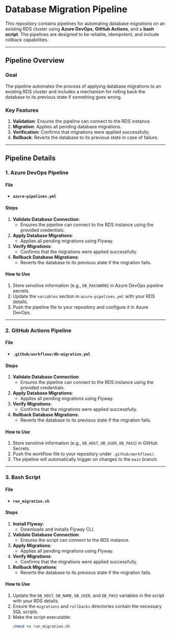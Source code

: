 # Database Migration Pipeline

This repository contains pipelines for automating database migrations on an existing RDS cluster using **Azure DevOps**, **GitHub Actions**, and a **bash script**. The pipelines are designed to be reliable, idempotent, and include rollback capabilities.

---

## **Pipeline Overview**

### **Goal**
The pipeline automates the process of applying database migrations to an existing RDS cluster and includes a mechanism for rolling back the database to its previous state if something goes wrong.

### **Key Features**
1. **Validation**: Ensures the pipeline can connect to the RDS instance.
2. **Migration**: Applies all pending database migrations.
3. **Verification**: Confirms that migrations were applied successfully.
4. **Rollback**: Reverts the database to its previous state in case of failure.

---

## **Pipeline Details**

### **1. Azure DevOps Pipeline**

#### **File**
- **`azure-pipelines.yml`**

#### **Steps**
1. **Validate Database Connection**:
   - Ensures the pipeline can connect to the RDS instance using the provided credentials.
2. **Apply Database Migrations**:
   - Applies all pending migrations using Flyway.
3. **Verify Migrations**:
   - Confirms that the migrations were applied successfully.
4. **Rollback Database Migrations**:
   - Reverts the database to its previous state if the migration fails.

#### **How to Use**
1. Store sensitive information (e.g., `DB_PASSWORD`) in Azure DevOps pipeline secrets.
2. Update the `variables` section in `azure-pipelines.yml` with your RDS details.
3. Push the pipeline file to your repository and configure it in Azure DevOps.

---

### **2. GitHub Actions Pipeline**

#### **File**
- **`.github/workflows/db-migration.yml`**

#### **Steps**
1. **Validate Database Connection**:
   - Ensures the pipeline can connect to the RDS instance using the provided credentials.
2. **Apply Database Migrations**:
   - Applies all pending migrations using Flyway.
3. **Verify Migrations**:
   - Confirms that the migrations were applied successfully.
4. **Rollback Database Migrations**:
   - Reverts the database to its previous state if the migration fails.

#### **How to Use**
1. Store sensitive information (e.g., `DB_HOST`, `DB_USER`, `DB_PASS`) in GitHub Secrets.
2. Push the workflow file to your repository under `.github/workflows/`.
3. The pipeline will automatically trigger on changes to the `main` branch.

---

### **3. Bash Script**

#### **File**
- **`run_migration.sh`**

#### **Steps**
1. **Install Flyway**:
   - Downloads and installs Flyway CLI.
2. **Validate Database Connection**:
   - Ensures the script can connect to the RDS instance.
3. **Apply Migrations**:
   - Applies all pending migrations using Flyway.
4. **Verify Migrations**:
   - Confirms that the migrations were applied successfully.
5. **Rollback Migrations**:
   - Reverts the database to its previous state if the migration fails.

#### **How to Use**
1. Update the `DB_HOST`, `DB_NAME`, `DB_USER`, and `DB_PASS` variables in the script with your RDS details.
2. Ensure the `migrations` and `rollbacks` directories contain the necessary SQL scripts.
3. Make the script executable:
   ```bash
   chmod +x run_migration.sh
